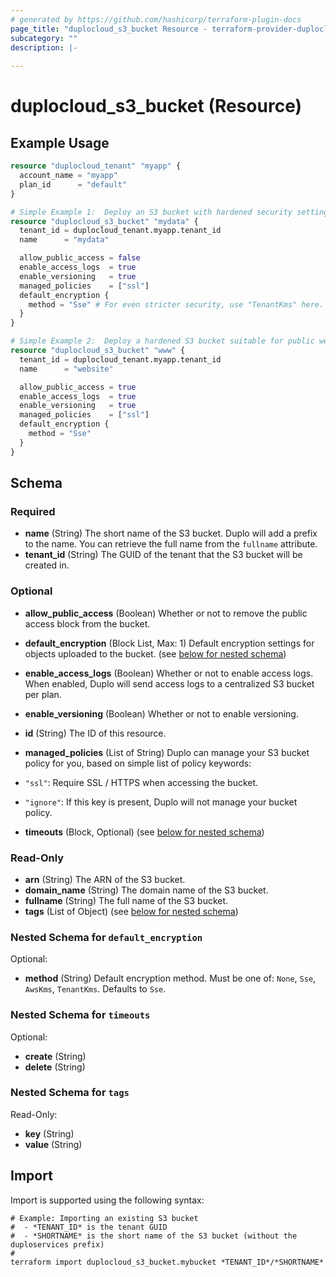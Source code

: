 ```yaml
---
# generated by https://github.com/hashicorp/terraform-plugin-docs
page_title: "duplocloud_s3_bucket Resource - terraform-provider-duplocloud"
subcategory: ""
description: |-
  
---
```


# duplocloud_s3_bucket (Resource)



## Example Usage

```terraform
resource "duplocloud_tenant" "myapp" {
  account_name = "myapp"
  plan_id      = "default"
}

# Simple Example 1:  Deploy an S3 bucket with hardened security settings.
resource "duplocloud_s3_bucket" "mydata" {
  tenant_id = duplocloud_tenant.myapp.tenant_id
  name      = "mydata"

  allow_public_access = false
  enable_access_logs  = true
  enable_versioning   = true
  managed_policies    = ["ssl"]
  default_encryption {
    method = "Sse" # For even stricter security, use "TenantKms" here.
  }
}

# Simple Example 2:  Deploy a hardened S3 bucket suitable for public website hosting.
resource "duplocloud_s3_bucket" "www" {
  tenant_id = duplocloud_tenant.myapp.tenant_id
  name      = "website"

  allow_public_access = true
  enable_access_logs  = true
  enable_versioning   = true
  managed_policies    = ["ssl"]
  default_encryption {
    method = "Sse"
  }
}
```

<!-- schema generated by tfplugindocs -->
## Schema

### Required

- **name** (String) The short name of the S3 bucket.  Duplo will add a prefix to the name.  You can retrieve the full name from the `fullname` attribute.
- **tenant_id** (String) The GUID of the tenant that the S3 bucket will be created in.

### Optional

- **allow_public_access** (Boolean) Whether or not to remove the public access block from the bucket.
- **default_encryption** (Block List, Max: 1) Default encryption settings for objects uploaded to the bucket. (see [below for nested schema](#nestedblock--default_encryption))
- **enable_access_logs** (Boolean) Whether or not to enable access logs.  When enabled, Duplo will send access logs to a centralized S3 bucket per plan.
- **enable_versioning** (Boolean) Whether or not to enable versioning.
- **id** (String) The ID of this resource.
- **managed_policies** (List of String) Duplo can manage your S3 bucket policy for you, based on simple list of policy keywords:

 - `"ssl"`: Require SSL / HTTPS when accessing the bucket.
 - `"ignore"`: If this key is present, Duplo will not manage your bucket policy.
- **timeouts** (Block, Optional) (see [below for nested schema](#nestedblock--timeouts))

### Read-Only

- **arn** (String) The ARN of the S3 bucket.
- **domain_name** (String) The domain name of the S3 bucket.
- **fullname** (String) The full name of the S3 bucket.
- **tags** (List of Object) (see [below for nested schema](#nestedatt--tags))

<a id="nestedblock--default_encryption"></a>
### Nested Schema for `default_encryption`

Optional:

- **method** (String) Default encryption method.  Must be one of: `None`, `Sse`, `AwsKms`, `TenantKms`. Defaults to `Sse`.


<a id="nestedblock--timeouts"></a>
### Nested Schema for `timeouts`

Optional:

- **create** (String)
- **delete** (String)


<a id="nestedatt--tags"></a>
### Nested Schema for `tags`

Read-Only:

- **key** (String)
- **value** (String)

## Import

Import is supported using the following syntax:

```shell
# Example: Importing an existing S3 bucket
#  - *TENANT_ID* is the tenant GUID
#  - *SHORTNAME* is the short name of the S3 bucket (without the duploservices prefix)
#
terraform import duplocloud_s3_bucket.mybucket *TENANT_ID*/*SHORTNAME*
```

